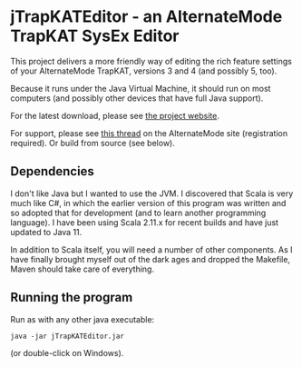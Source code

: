 jTrapKATEditor - an AlternateMode TrapKAT SysEx Editor
======================================================

This project delivers a more friendly way of editing the rich feature settings
of your AlternateMode TrapKAT, versions 3 and 4 (and possibly 5, too).

Because it runs under the Java Virtual Machine, it should run on most computers
(and possibly other devices that have full Java support).

For the latest download, please see [the project website](http://pljones.github.io/jTrapKATEditor/ "the project website").

For support, please see
[this thread](http://www.alternatemode.com/forum/index.php?topic=4140 "jTrapKATEditor for Windows, MacOS and Linux")
on the AlternateMode site (registration required).  Or build from source (see below).


Dependencies
------------
I don't like Java but I wanted to use the JVM.  I discovered that Scala is very much like C#,
in which the earlier version of this program was written and so adopted that for development
(and to learn another programming language).  I have been using Scala 2.11.x for recent builds
and have just updated to Java 11.

In addition to Scala itself, you will need a number of other components.  As I have finally
brought myself out of the dark ages and dropped the Makefile, Maven should take care of
everything.

Running the program
-------------------
Run as with any other java executable:
```
java -jar jTrapKATEditor.jar
```
(or double-click on Windows).
